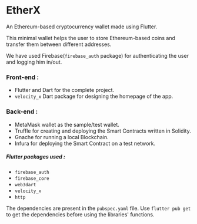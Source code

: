# EtherX

An Ethereum-based cryptocurrency wallet made using Flutter.

This minimal wallet helps the user to store Ethereum-based coins and transfer them between different addresses.

We have used Firebase(`firebase_auth` package) for authenticating the user and logging him in/out.

### Front-end :

- Flutter and Dart for the complete project.
- `velocity_x` Dart package for designing the homepage of the app.

### Back-end :

- MetaMask wallet as the sample/test wallet.
- Truffle for creating and deploying the Smart Contracts written in Solidity.
- Gnache for running a local Blockchain.
- Infura for deploying the Smart Contract on a test network.

##### Flutter packages used :

- `firebase_auth`
- `firebase_core`
- `web3dart`
- `velocity_x`
- `http`

The dependencies are present in the `pubspec.yaml` file. Use `flutter pub get` to get the dependencies before using the libraries' functions.
